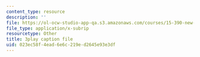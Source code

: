```yaml
---
content_type: resource
description: ''
file: https://ol-ocw-studio-app-qa.s3.amazonaws.com/courses/15-390-new-enterprises-spring-2013/023ec58f4ead6e6c219ed2645e93e3df_Ma3ANiGPVNU.srt
file_type: application/x-subrip
resourcetype: Other
title: 3play caption file
uid: 023ec58f-4ead-6e6c-219e-d2645e93e3df
---
```

